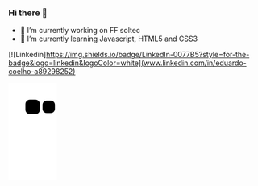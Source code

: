 ### Hi there 👋

<!--
**edu-coelho205/edu-coelho205** is a ✨ _special_ ✨ repository because its `README.md` (this file) appears on your GitHub profile.

Here are some ideas to get you started:
- 👯 I’m looking to collaborate on ...
- 🤔 I’m looking for help with ...
- 💬 Ask me about ...
- 📫 How to reach me: ...
- 😄 Pronouns: ...
- ⚡ Fun fact: ...
-->

- 🔭 I’m currently working on FF soltec
- 🌱 I’m currently learning Javascript, HTML5 and CSS3

[![Linkedin]https://img.shields.io/badge/LinkedIn-0077B5?style=for-the-badge&logo=linkedin&logoColor=white](www.linkedin.com/in/eduardo-coelho-a89298252)

![Snake animation](https://github.com/guifreiberger/guifreiberger/blob/output/github-contribution-grid-snake.svg)
